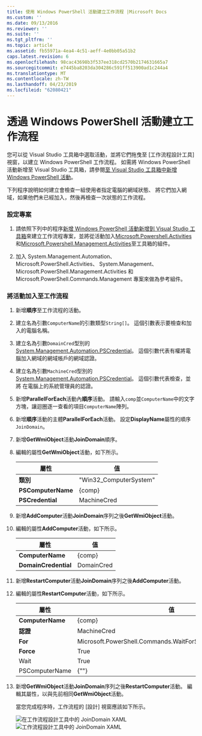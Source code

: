```yaml
---
title: 使用 Windows PowerShell 活動建立工作流程 |Microsoft Docs
ms.custom: ''
ms.date: 09/13/2016
ms.reviewer: ''
ms.suite: ''
ms.tgt_pltfrm: ''
ms.topic: article
ms.assetid: fb55971a-4ea4-4c51-aeff-4e0bb05a51b2
caps.latest.revision: 6
ms.openlocfilehash: 98cac43698b3f537ee318cd2570b2174631665a7
ms.sourcegitcommit: e7445ba8203da304286c591ff513900ad1c244a4
ms.translationtype: MT
ms.contentlocale: zh-TW
ms.lasthandoff: 04/23/2019
ms.locfileid: "62080421"
---
```

# <a name="creating-a-workflow-with-windows-powershell-activities"></a>透過 Windows PowerShell 活動建立工作流程

您可以從 Visual Studio 工具箱中選取活動，並將它們拖曳至 [工作流程設計工具] 視窗，以建立 Windows PowerShell 工作流程。 如需將 Windows PowerShell 活動新增至 Visual Studio 工具箱，請參閱[至 Visual Studio 工具箱中新增 Windows PowerShell 活動](./adding-windows-powershell-activities-to-the-visual-studio-toolbox.md)。

下列程序說明如何建立會檢查一組使用者指定電腦的網域狀態、 將它們加入網域，如果他們未已經加入，然後再檢查一次狀態的工作流程。

### <a name="setting-up-the-project"></a>設定專案

1. 請依照下列中的程序[新增 Windows PowerShell 活動新增到 Visual Studio 工具箱](./adding-windows-powershell-activities-to-the-visual-studio-toolbox.md)來建立工作流程專案，並將從活動加入[Microsoft.Powershell.Activities](/dotnet/api/Microsoft.PowerShell.Activities)和[Microsoft.Powershell.Management.Activities](/dotnet/api/Microsoft.PowerShell.Management.Activities)至工具箱的組件。

2. 加入 System.Management.Automation、 Microsoft.PowerShell.Activities、 System.Management、 Microsoft.PowerShell.Management.Activities 和 Microsoft.PowerShell.Commands.Management 專案來做為參考組件。

### <a name="adding-activities-to-the-workflow"></a>將活動加入至工作流程

1. 新增**順序**至工作流程的活動。

2. 建立名為引數`ComputerName`的引數類型`String[]`。 這個引數表示要檢查和加入的電腦名稱。

3. 建立名為引數`DomainCred`型別的[System.Management.Automation.PSCredential](/dotnet/api/System.Management.Automation.PSCredential)。 這個引數代表有權將電腦加入網域的網域帳戶的網域認證。

4. 建立名為引數`MachineCred`型別的[System.Management.Automation.PSCredential](/dotnet/api/System.Management.Automation.PSCredential)。 這個引數代表檢查，並將 在電腦上的系統管理員的認證。

5. 新增**ParallelForEach**活動內**順序**活動。 請輸入`comp`並`ComputerName`中的文字方塊，讓迴圈逐一查看的項目`ComputerName`陣列。

6. 新增**順序**活動的主體**ParallelForEach**活動。 設定**DisplayName**屬性的順序`JoinDomain`。

7. 新增**GetWmiObject**活動**JoinDomain**順序。

8. 編輯的屬性**GetWmiObject**活動，如下所示。

   |屬性|值|
   |--------------|-----------|
   |**類別**|"Win32_ComputerSystem"|
   |**PSComputerName**|{comp}|
   |**PSCredential**|MachineCred|

9. 新增**AddComputer**活動**JoinDomain**序列之後**GetWmiObject**活動。

10. 編輯的屬性**AddComputer**活動，如下所示。

    |屬性|值|
    |--------------|-----------|
    |**ComputerName**|{comp}|
    |**DomainCredential**|DomainCred|

11. 新增**RestartComputer**活動**JoinDomain**序列之後**AddComputer**活動。

12. 編輯的屬性**RestartComputer**活動，如下所示。

    |屬性|值|
    |--------------|-----------|
    |**ComputerName**|{comp}|
    |**認證**|MachineCred|
    |**For**|Microsoft.PowerShell.Commands.WaitForServiceTypes.PowerShell|
    |**Force**|True|
    |Wait|True|
    |PSComputerName|{""}|

13. 新增**GetWmiObject**活動**JoinDomain**序列之後**RestartComputer**活動。 編輯其屬性，以與先前相同**GetWmiObject**活動。

    當您完成程序時，工作流程的 [設計] 視窗應該如下所示。

    ![在工作流程設計工具中的 JoinDomain XAML](../media/joindomainworkflow.png)
    ![工作流程設計工具中的 JoinDomain XAML](../media/joindomainworkflow.png "JoinDomainWorkflow")